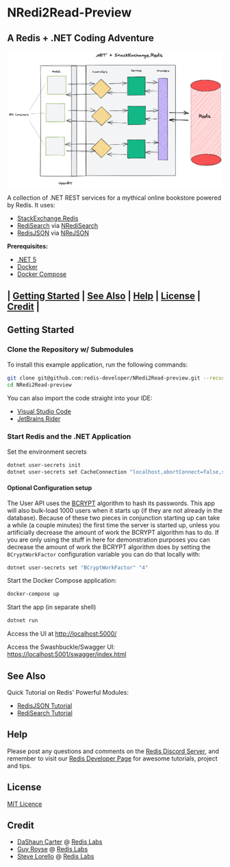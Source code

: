 # NRedi2Read-Preview
## A Redis + .NET Coding Adventure

![Pattern View](overview.png)

A collection of .NET REST services for a mythical online bookstore powered by Redis. It uses:

* [StackExchange.Redis](https://stackexchange.github.io/StackExchange.Redis/)
* [RediSearch](https://oss.redislabs.com/redisearch/) via [NRediSearch](https://stackexchange.github.io/StackExchange.Redis/)
* [RedisJSON](https://oss.redislabs.com/redisjson/) via [NReJSON](https://github.com/tombatron/NReJSON)

**Prerequisites:**

* [.NET 5](https://dotnet.microsoft.com/download/dotnet/5.0)
* [Docker](https://docs.docker.com/get-docker/)
* [Docker Compose](https://docs.docker.com/compose/install/)

## | [Getting Started](#getting-started) | [See Also](#see-also) | [Help](#help) | [License](#license) | [Credit](#credit) |

## Getting Started

### Clone the Repository w/ Submodules

To install this example application, run the following commands:
```bash
git clone git@github.com:redis-developer/NRedi2Read-preview.git --recurse-submodule
cd NRedi2Read-preview
```

You can also import the code straight into your IDE:
* [Visual Studio Code](https://code.visualstudio.com/docs/languages/csharp)
* [JetBrains Rider](https://www.jetbrains.com/help/rider/Creating_and_Opening_Projects_and_Solutions.html)

### Start Redis and the .NET Application

Set the environment secrets
```bash
dotnet user-secrets init
dotnet user-secrets set CacheConnection "localhost,abortConnect=false,ssl=false,allowAdmin=false,password="
```

#### Optional Configuration setup
The User API uses the [BCRYPT](https://en.wikipedia.org/wiki/Bcrypt) algorithm to hash its passwords. This app will also bulk-load 1000 users when it starts up (if they are not already in the database). Because of these two pieces in conjunction starting up can take a while (a couple minutes) the first time the server is started up, unless you artificially decrease the amount of work the BCRYPT algorithm has to do. If you are only using the stuff in here for demonstration purposes you can decrease the amount of work the BCRYPT algorithm does by setting the `BCryptWorkFactor` configuration variable you can do that locally with:

```bash
dotnet user-secrets set "BCryptWorkFactor" "4"
```

Start the Docker Compose application:
 ```bash
 docker-compose up
 ```

Start the app (in separate shell)
```bash
dotnet run
```

Access the UI at [http://localhost:5000/](http://localhost:5000/?#)

Access the Swashbuckle/Swagger UI:
[https://localhost:5001/swagger/index.html](https://localhost:5001/swagger/index.html)

## See Also

Quick Tutorial on Redis' Powerful Modules:

* [RedisJSON Tutorial](https://developer.redislabs.com/howtos/redisjson)
* [RediSearch Tutorial](https://developer.redislabs.com/howtos/redisearch)

## Help

Please post any questions and comments on the [Redis Discord Server](https://discord.gg/redis),
and remember to visit our [Redis Developer Page](https://developer.redislabs.com) for awesome tutorials,
project and tips.

## License

[MIT Licence](http://www.opensource.org/licenses/mit-license.html)

## Credit

- [DaShaun Carter](https://github.com/dashaun) @ [Redis Labs](https://redislabs.com)
- [Guy Royse](https://github.com/guyroyse) @ [Redis Labs](https://redislabs.com)
- [Steve Lorello](https://github.com/slorello89) @ [Redis Labs](https://redislabs.com)